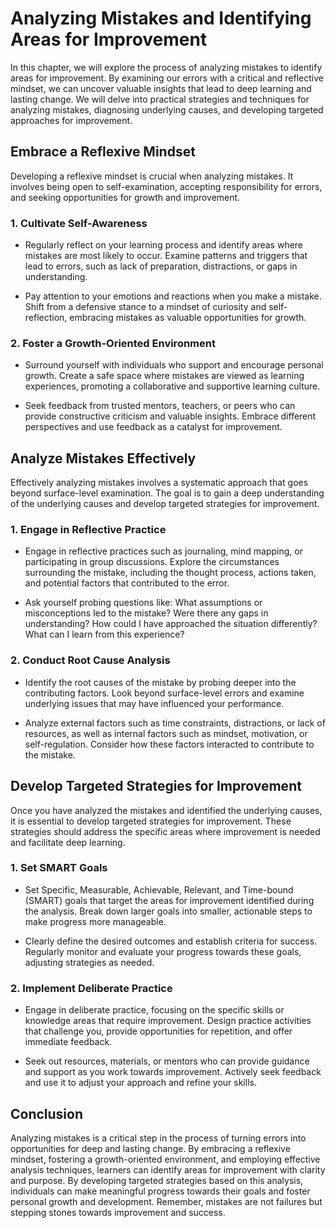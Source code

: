 Analyzing Mistakes and Identifying Areas for Improvement
===================================================================

In this chapter, we will explore the process of analyzing mistakes to identify areas for improvement. By examining our errors with a critical and reflective mindset, we can uncover valuable insights that lead to deep learning and lasting change. We will delve into practical strategies and techniques for analyzing mistakes, diagnosing underlying causes, and developing targeted approaches for improvement.

**Embrace a Reflexive Mindset**
-------------------------------

Developing a reflexive mindset is crucial when analyzing mistakes. It involves being open to self-examination, accepting responsibility for errors, and seeking opportunities for growth and improvement.

### **1. Cultivate Self-Awareness**

* Regularly reflect on your learning process and identify areas where mistakes are most likely to occur. Examine patterns and triggers that lead to errors, such as lack of preparation, distractions, or gaps in understanding.

* Pay attention to your emotions and reactions when you make a mistake. Shift from a defensive stance to a mindset of curiosity and self-reflection, embracing mistakes as valuable opportunities for growth.

### **2. Foster a Growth-Oriented Environment**

* Surround yourself with individuals who support and encourage personal growth. Create a safe space where mistakes are viewed as learning experiences, promoting a collaborative and supportive learning culture.

* Seek feedback from trusted mentors, teachers, or peers who can provide constructive criticism and valuable insights. Embrace different perspectives and use feedback as a catalyst for improvement.

**Analyze Mistakes Effectively**
--------------------------------

Effectively analyzing mistakes involves a systematic approach that goes beyond surface-level examination. The goal is to gain a deep understanding of the underlying causes and develop targeted strategies for improvement.

### **1. Engage in Reflective Practice**

* Engage in reflective practices such as journaling, mind mapping, or participating in group discussions. Explore the circumstances surrounding the mistake, including the thought process, actions taken, and potential factors that contributed to the error.

* Ask yourself probing questions like: What assumptions or misconceptions led to the mistake? Were there any gaps in understanding? How could I have approached the situation differently? What can I learn from this experience?

### **2. Conduct Root Cause Analysis**

* Identify the root causes of the mistake by probing deeper into the contributing factors. Look beyond surface-level errors and examine underlying issues that may have influenced your performance.

* Analyze external factors such as time constraints, distractions, or lack of resources, as well as internal factors such as mindset, motivation, or self-regulation. Consider how these factors interacted to contribute to the mistake.

**Develop Targeted Strategies for Improvement**
-----------------------------------------------

Once you have analyzed the mistakes and identified the underlying causes, it is essential to develop targeted strategies for improvement. These strategies should address the specific areas where improvement is needed and facilitate deep learning.

### **1. Set SMART Goals**

* Set Specific, Measurable, Achievable, Relevant, and Time-bound (SMART) goals that target the areas for improvement identified during the analysis. Break down larger goals into smaller, actionable steps to make progress more manageable.

* Clearly define the desired outcomes and establish criteria for success. Regularly monitor and evaluate your progress towards these goals, adjusting strategies as needed.

### **2. Implement Deliberate Practice**

* Engage in deliberate practice, focusing on the specific skills or knowledge areas that require improvement. Design practice activities that challenge you, provide opportunities for repetition, and offer immediate feedback.

* Seek out resources, materials, or mentors who can provide guidance and support as you work towards improvement. Actively seek feedback and use it to adjust your approach and refine your skills.

**Conclusion**
--------------

Analyzing mistakes is a critical step in the process of turning errors into opportunities for deep and lasting change. By embracing a reflexive mindset, fostering a growth-oriented environment, and employing effective analysis techniques, learners can identify areas for improvement with clarity and purpose. By developing targeted strategies based on this analysis, individuals can make meaningful progress towards their goals and foster personal growth and development. Remember, mistakes are not failures but stepping stones towards improvement and success.
